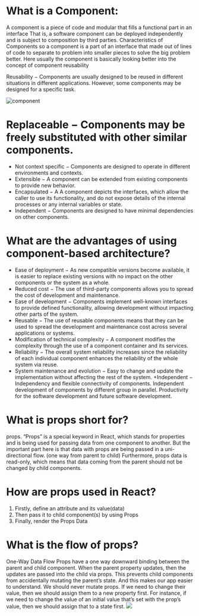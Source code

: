 # What is a Component:

A component is a piece of code and modular that fills a functional part in an interface  That is, a software component can be deployed independently and is subject to composition by third parties.
Characteristics of Components so a component is a part of an interface that made out of lines of code to separate to problem into smaller pieces to solve the big problem better.
Here usually the component is basically looking better into the concept of  component reusability

Reusability − Components are usually designed to be reused in different situations in different applications. However, some components may be designed for a specific task.

![component](http://www.codingthearchitecture.com/images/20130810-techtribesje-updater-components.png)

# Replaceable − Components may be freely substituted with other similar components.

+ Not context specific − Components are designed to operate in different environments and contexts.
+ Extensible − A component can be extended from existing components to provide new behavior.
+ Encapsulated − A A component depicts the interfaces, which allow the caller to use its functionality, and do not expose details of the internal processes or any internal variables or state.
+ Independent − Components are designed to have minimal dependencies on other components.

# What are the advantages of using component-based architecture?

+ Ease of deployment − As new compatible versions become available, it is easier to replace existing versions with no impact on the other components or the system as a whole.
+ Reduced cost − The use of third-party components allows you to spread the cost of development and maintenance.
+ Ease of development − Components implement well-known interfaces to provide defined functionality, allowing development without impacting other parts of the system.
+ Reusable − The use of reusable components means that they can be used to spread the development and maintenance cost across several applications or systems.
+ Modification of technical complexity − A component modifies the complexity through the use of a component container and its services.
+ Reliability − The overall system reliability increases since the reliability of each individual component enhances the reliability of the whole system via reuse.
+ System maintenance and evolution − Easy to change and update the implementation without affecting the rest of the system.
+Independent − Independency and flexible connectivity of components. Independent development of components by different group in parallel. Productivity for the software development and future software development.

#	What is props short for?
props.
“Props” is a special keyword in React, which stands for properties and is being used for passing data from one component to another.
But the important part here is that data with props are being passed in a uni-directional flow. (one way from parent to child)
Furthermore, props data is read-only, which means that data coming from the parent should not be changed by child components.
#	How are props used in React?

1.	Firstly, define an attribute and its value(data)
2.	Then pass it to child component(s) by using Props
3.	Finally, render the Props Data

#	What is the flow of props?
One-Way Data Flow
Props have a one way downward binding between the parent and child component.
When the parent property updates, then the updates are passed into the child via props.
This prevents child components from accidentally mutating the parent’s state.
And this makes our app easier to understand.
We should never mutate props.
If we need to change their value, then we should assign them to a new property first.
For instance, if we need to change the value of an initial value that’s set with the prop’s value, then we should assign that to a state first.
![](https://miro.medium.com/max/700/1*nvQ3jAPwnU7cnlLMPNJnzA.png)
